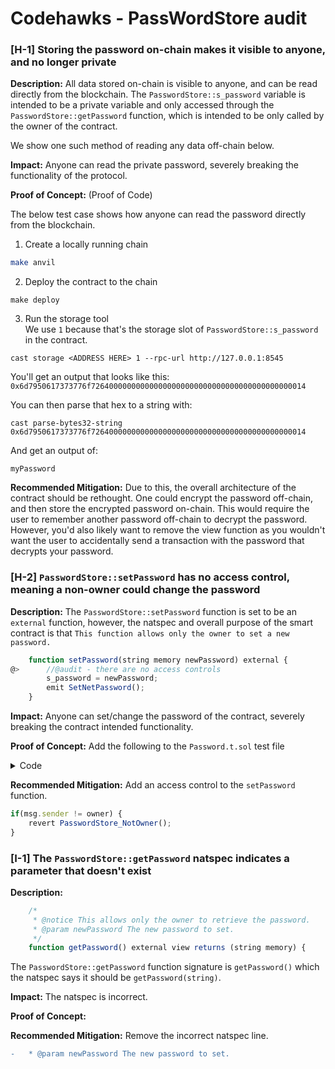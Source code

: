 Codehawks - PassWordStore audit  
===============================  
  
### [H-1] Storing the password on-chain makes it visible to anyone, and no longer private

**Description:** All data stored on-chain is visible to anyone, and can be read directly from the blockchain. The `PasswordStore::s_password` variable is intended to be a private variable and only accessed through the `PasswordStore::getPassword` function, which is intended to be only called by the owner of the contract.  
  
We show one such method of reading any data off-chain below.

**Impact:** Anyone can read the private password, severely breaking the functionality of the protocol.

**Proof of Concept:** (Proof of Code)

The below test case shows how anyone can read the password directly from the blockchain.  
1. Create a locally running chain  
```bash
make anvil
```
  
2. Deploy the contract to the chain   
```
make deploy
```

3. Run the storage tool  
We use `1` because that's the storage slot of `PasswordStore::s_password` in the contract.  
```
cast storage <ADDRESS HERE> 1 --rpc-url http://127.0.0.1:8545
```

You'll get an output that looks like this:
`0x6d7950617373776f726400000000000000000000000000000000000000000014`

You can then parse that hex to a string with:
```
cast parse-bytes32-string 0x6d7950617373776f726400000000000000000000000000000000000000000014
```

And get an output of:
```
myPassword
```

**Recommended Mitigation:** Due to this, the overall architecture of the contract should be rethought. One could encrypt the password off-chain, and then store the encrypted password on-chain. This would require the user to remember another password off-chain to decrypt the password. However, you'd also likely want to remove the view function as you wouldn't want the user to accidentally send a transaction with the password that decrypts your password.



### [H-2] `PasswordStore::setPassword` has no access control, meaning a non-owner could change the password

**Description:** The `PasswordStore::setPassword` function is set to be an `external` function, however, the natspec and overall purpose of the smart contract is that `This function allows only the owner to set a new password.`

```javascript
    function setPassword(string memory newPassword) external {
@>      //@audit - there are no access controls    
        s_password = newPassword;
        emit SetNetPassword();
    }
```
**Impact:** Anyone can set/change the password of the contract, severely breaking the contract intended functionality.  

**Proof of Concept:** Add the following to the `Password.t.sol` test file
<details>
<summary>Code</summary>

```javascript
    function test_non_owner_can_set_password(address randomAddress) public {
        vm.assume(randomAddress != owner);
        vm.prank(randomAddress);
        string memory expectedPassword = "myNewPassword";
        passwordStore.setPassword(expectedPassword);
        vm.prank(owner);
        string memory actualPassword = passwordStore.getPassword();
        assertEq(actualPassword, expectedPassword);
    }
```

</details>
  
**Recommended Mitigation:** Add an access control to the `setPassword` function.  

```javascript
if(msg.sender != owner) {
    revert PasswordStore_NotOwner();
}
```

### [I-1] The `PasswordStore::getPassword` natspec indicates a parameter that doesn't exist

**Description:** 

```javascript
    /*
     * @notice This allows only the owner to retrieve the password.
     * @param newPassword The new password to set.
     */
    function getPassword() external view returns (string memory) {
```  

The `PasswordStore::getPassword` function signature is `getPassword()` which the natspec says it should be `getPassword(string)`.  

**Impact:** The natspec is incorrect.

**Proof of Concept:**

**Recommended Mitigation:** Remove the incorrect natspec line.

```diff
-   * @param newPassword The new password to set.
```